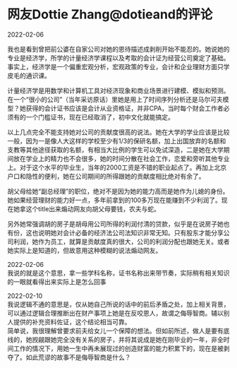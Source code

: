 网友Dottie Zhang@dotieand的评论
===
2022-02-06<br>

我也是看到曾把前公婆在自家公司对她的恩待描述成剥削开始不能忍的。她说她的专业是经济学，所学的计量经济学课程以及考取的会计证为经营公司奠定了基础。事实上，经济学是一个偏重宏观分析，宏观政策的专业，会计和企业理财方面只学皮毛的通识课。<br>

计量经济学是用数学和计算机工具对经济现象和商业场景进行建模、模拟和预测。在一个“很小的公司”（当年采访原话）里她是用上了时间序列分析还是马尔可夫模型？她获得的会计证书应该是会计从业资格证，并非CPA，当时每个财会工作者必须有的一个门槛证书，现在已经取消了，初中文化就能搞定。<br>

以上几点完全不能支持她对公司的贡献度很高的说法。她在大学的学业应该是比较一般，因为一是像人大这样的学校至少有1/3的保研名额，加上出国放弃的名额和支教等其他途径获取的名额，有相当大比例的学生可以免试深造，二是她在大学期间放在学业上的精力也不会很多，她的时间分散在社会工作，恋爱和旁听其他专业上。对于这个水平的毕业生，当年的2000工资是不错的职业起点了。再加上北京户口和隐性的便利，她在公司期间的所得跟她的贡献度相比绝对有余了。<br>

胡父母给她“副总经理”的职位，绝对不是因为她的能力高而是她作为儿媳的身份。她如果经营理财的能力好一点，多年前拿到的100多万现在能赚到不少利润了。现在她拿这个title出来煽动网友向胡父母要钱，农夫与蛇。<br>

另外她常强调胡的房子是胡母用公司所得的利润付清的贷款，似乎是在说房子她也有份，这也说明她对会计必备的经济法公司法知识非常无知。只有股东才能分享公司利润，她作为员工，就算是贡献度真的很大，公司的利润分配也跟她无关。或者她实际上是知道的，但故意用这种模糊的说法煽动网友。<br>


2022-02-06<br>
我说的就是这个意思，拿一些学科名称，证书名称出来带节奏，实际稍有相关知识的一眼就看得出来实际上是怎么回事<br>

2022-02-10<br>
我说逻辑不通的意思是，仅从她自己所说的话中的前后矛盾之处，加上相关背景，可以通过逻辑合理推断出在财产事项上她是在反咬恩人，故谓之侮辱智商。辅以别人提供的补充资料佐证，这个结论相当可靠。<br>
简单说，我很理解曾要求前夫给女儿一个保障的想法。但如前所述，做人是要有底线的，她觊觎跟她完全没有关系的房子，并将其说成是她在刚毕业的一年，非全时间工作的情况下，用她一生中再未展现过的创造财富的能力积累下的，现在是被剥夺了。如此荒谬的故事不是侮辱智商是什么？<br>
